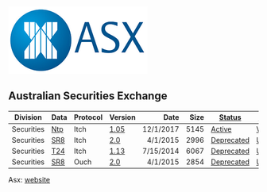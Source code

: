 [![Asx](https://github.com/Open-Markets-Initiative/Directory/blob/main/Images/Asx.png)](https://www.asx.com.au)


## Australian Securities Exchange

| Division | Data | Protocol | Version | Date | Size | [Status][Omi.Glossary.Status] | [Testing][Omi.Glossary.Testing] | Specification |
| --- | --- | --- | --- | ---: | ---: | --- | --- | --- |
| Securities | [Ntp][Asx.Securities.Ntp.Itch.v1.05.Dissector] | Itch | [1.05][Asx.Securities.Ntp.Itch.v1.05.Dissector] | 12/1/2017 | 5145 | [Active][Omi.Glossary.Status.Active] | [Verified][Omi.Glossary.Testing.Verified] | [pdf][Asx.Securities.Ntp.Itch.v1.05.Pdf] |
| Securities | [SR8][Asx.Securities.SR8.Itch.v2.0.Dissector] | Itch | [2.0][Asx.Securities.SR8.Itch.v2.0.Dissector] | 4/1/2015 | 2996 | [Deprecated][Omi.Glossary.Status.Deprecated] | [Untested][Omi.Glossary.Testing.Untested] | [pdf][Asx.Securities.SR8.Itch.v2.0.Pdf] |
| Securities | [T24][Asx.Securities.T24.Itch.v1.13.Dissector] | Itch | [1.13][Asx.Securities.T24.Itch.v1.13.Dissector] | 7/15/2014 | 6067 | [Deprecated][Omi.Glossary.Status.Deprecated] | [Untested][Omi.Glossary.Testing.Untested] | [pdf][Asx.Securities.T24.Itch.v1.13.Pdf] |
| Securities | [SR8][Asx.Securities.SR8.Ouch.v2.0.Dissector] | Ouch | [2.0][Asx.Securities.SR8.Ouch.v2.0.Dissector] | 4/1/2015 | 2854 | [Deprecated][Omi.Glossary.Status.Deprecated] | [Untested][Omi.Glossary.Testing.Untested] | [pdf][Asx.Securities.SR8.Ouch.v2.0.Pdf] |


Asx: [website](https://www.asx.com.au "Go to Australian Securities Exchange")


[Omi.Glossary.Status]: https://github.com/Open-Markets-Initiative/Directory/blob/main/Glossary/Status.md "Protocol Deployment Status"
[Omi.Glossary.Status.Active]: https://github.com/Open-Markets-Initiative/Directory/blob/main/Glossary/Status.md "Deployment Status: Protocol is in active production"
[Omi.Glossary.Status.Deprecated]: https://github.com/Open-Markets-Initiative/Directory/blob/main/Glossary/Status.md "Deployment Status: Protocol is no longer in active use"
[Omi.Glossary.Status.Future]: https://github.com/Open-Markets-Initiative/Directory/blob/main/Glossary/Status.md "Deployment Status: Protocol is not yet deployed to an active production environment"
[Omi.Glossary.Status.Unknown]: https://github.com/Open-Markets-Initiative/Directory/blob/main/Glossary/Status.md "Deployment Status: Protocol deployment status is unknown"
[Omi.Glossary.Status.Header]: https://github.com/Open-Markets-Initiative/Directory/blob/main/Glossary/Status.md "Deployment Status: Header only protocol provided for debugging"
[Omi.Glossary.Testing]: https://github.com/Open-Markets-Initiative/Directory/blob/main/Glossary/Testing.md "Protocol Testing Status"
[Omi.Glossary.Testing.Verified]: https://github.com/Open-Markets-Initiative/Directory/blob/main/Glossary/Testing.md "Testing Status: Protocol has been tested on live data"
[Omi.Glossary.Testing.Incomplete]: https://github.com/Open-Markets-Initiative/Directory/blob/main/Glossary/Testing.md "Testing Status: Protocol has been tested on live data but contains known issues"
[Omi.Glossary.Testing.Beta]: https://github.com/Open-Markets-Initiative/Directory/blob/main/Glossary/Testing.md "Testing Status: Protocol has not been tested and structure is speculative"
[Omi.Glossary.Testing.Untested]: https://github.com/Open-Markets-Initiative/Directory/blob/main/Glossary/Testing.md "Testing Status: Protocol has not been tested on live data"

[Asx.Securities.T24.Itch.v1.13.Dissector]: https://github.com/Open-Markets-Initiative/wireshark-lua/blob/main/Asx/Asx.Securities.T24.Itch.v1.13.Script.Dissector.lua "Asx Securities T24 Itch v1.13 Wireshark Dissector"
[Asx.Securities.T24.Itch.v1.13.Pdf]: https://github.com/Open-Markets-Initiative/Directory/blob/main/Specifications/Asx/Asx.Securities.T24.Itch.v1.13.pdf "Australian Securities Exchange 1.13 Pdf"
[Asx.Securities.SR8.Itch.v2.0.Dissector]: https://github.com/Open-Markets-Initiative/wireshark-lua/blob/main/Asx/Asx.Securities.SR8.Itch.v2.0.Script.Dissector.lua "Asx Securities SR8 Itch v2.0 Wireshark Dissector"
[Asx.Securities.SR8.Itch.v2.0.Pdf]: https://github.com/Open-Markets-Initiative/Directory/blob/main/Specifications/Asx/Asx.Securities.SR8.Itch.v2.0.pdf "Australian Securities Exchange 2.0 Pdf"
[Asx.Securities.SR8.Ouch.v2.0.Dissector]: https://github.com/Open-Markets-Initiative/wireshark-lua/blob/main/Asx/Asx.Securities.SR8.Ouch.v2.0.Script.Dissector.lua "Asx Securities SR8 Ouch v2.0 Wireshark Dissector"
[Asx.Securities.SR8.Ouch.v2.0.Pdf]: https://github.com/Open-Markets-Initiative/Directory/blob/main/Specifications/Asx/Asx.Securities.SR8.Ouch.v2.0.pdf "Australian Securities Exchange 2.0 Pdf"
[Asx.Securities.Ntp.Itch.v1.05.Dissector]: https://github.com/Open-Markets-Initiative/wireshark-lua/blob/main/Asx/Asx.Securities.Ntp.Itch.v1.05.Script.Dissector.lua "Asx Securities Ntp Itch v1.05 Wireshark Dissector"
[Asx.Securities.Ntp.Itch.v1.05.Pdf]: https://github.com/Open-Markets-Initiative/Directory/blob/main/Specifications/Asx/Asx.Securities.Ntp.Itch.v1.05.pdf "Australian Securities Exchange 1.05 Pdf"
